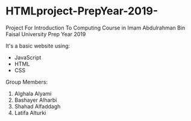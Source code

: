 # HTMLproject-PrepYear-2019-

Project For Introduction To Computing Course in Imam Abdulrahman Bin Faisal University Prep Year 2019

It's a basic website using:
- JavaScript 
- HTML 
- CSS

Group Members:
1. Alghala Alyami
2. Bashayer Alharbi
3. Shahad Alfaddagh
4. Latifa Alturki
